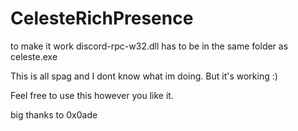 # CelesteRichPresence
to make it work discord-rpc-w32.dll has to be in the same folder as celeste.exe

This is all spag and I dont know what im doing.
But it's working :)

Feel free to use this however you like it.

big thanks to 0x0ade
